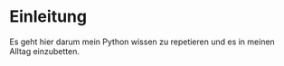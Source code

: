 # Einleitung

Es geht hier darum mein Python wissen zu repetieren und es in meinen Alltag einzubetten.

